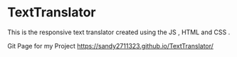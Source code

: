 # TextTranslator


This is the responsive text translator created using the JS , HTML and CSS .


Git Page for my Project 
https://sandy2711323.github.io/TextTranslator/

